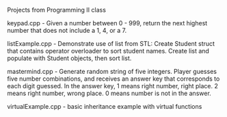 Projects from Programming II class

keypad.cpp - Given a number between 0 - 999, return the next highest number that does not include a 1, 4, or a 7.

listExample.cpp - Demonstrate use of list from STL: Create Student struct that contains operator overloader to sort student names. Create list and populate with Student objects, then sort list.

mastermind.cpp - Generate random string of five integers. Player guesses five number combinations, and receives an answer key that corresponds to each digit guessed. In the answer key, 1 means right number, right place. 2 means right number, wrong place. 0 means number is not in the answer.

virtualExample.cpp - basic inheritance example with virtual functions

